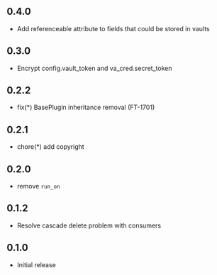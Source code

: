 ## 0.4.0

- Add referenceable attribute to fields that could be stored in vaults

## 0.3.0

- Encrypt config.vault_token and va_cred.secret_token

## 0.2.2

- fix(*) BasePlugin inheritance removal (FT-1701)

## 0.2.1

- chore(*) add copyright

## 0.2.0

- remove `run_on`

## 0.1.2

- Resolve cascade delete problem with consumers

## 0.1.0

- Initial release
